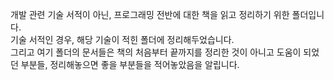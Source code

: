 개발 관련 기술 서적이 아닌, 프로그래밍 전반에 대한 책을 읽고 정리하기 위한 폴더입니다.  
기술 서적인 경우, 해당 기술이 적힌 폴더에 정리해두었습니다.  
그리고 여기 폴더의 문서들은 책의 처음부터 끝까지를 정리한 것이 아니고 도움이 되었던 부분들, 정리해놓으면 좋을 부분들을 적어놓았음을 알립니다.
